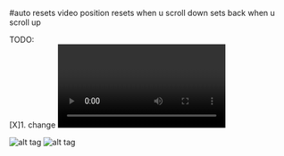 #auto resets video position
resets when u scroll down 
sets back when u scroll up

TODO: <br/>
[X]1. change <video > position <br/>
[X]2. add mouse wheel event listener <br/>
[X]3. use scrolltop <br/>
[X]4. combine 1,2,3 <br/>
[X]5. set video back to origonal position <br/>
[O]5.5 remove unused code <br/>
[O]6. show video in other tab <br/>
[O]7. only works html5? <br/>

![alt tag](/csc207/JugPuzzleGame/screenShots/JPG_gui.JPG?raw=true "Normal look")
![alt tag](/csc207/JugPuzzleGame/screenShots/JPG_gui.JPG?raw=true "Normal look")